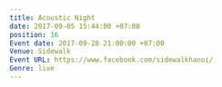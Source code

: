 ```yaml
---
title: Acoustic Night
date: 2017-09-05 15:44:00 +07:00
position: 16
Event date: 2017-09-28 21:00:00 +07:00
Venue: Sidewalk
Event URL: https://www.facebook.com/sidewalkhanoi/
Genre: live
---
```



